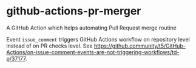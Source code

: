 # github-actions-pr-merger
A GitHub Action which helps automating Pull Request merge routine

Event `issue_comment` triggers GitHub Actions workflow on repository level instead of on PR checks level.
See https://github.community/t5/GitHub-Actions/on-issue-comment-events-are-not-triggering-workflows/td-p/37177. 
